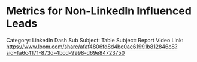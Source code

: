 # Metrics for Non-LinkedIn Influenced Leads

Category: LinkedIn Dash
Sub Subject: Table
Subject: Report
Video Link: https://www.loom.com/share/afaf4806fd8d4be0ae61991b812846c8?sid=fa6c4171-873d-4bcd-9998-d69e84723750